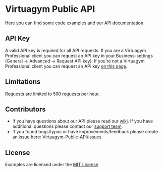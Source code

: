 # Virtuagym Public API
Here you can find some code examples and our [API documentation](https://github.com/virtuagym/Virtuagym-Public-API/wiki). 

## API Key
A valid API key is required for all API requests. 
If you are a Virtuagym Professional client you can request an API key in your Business-settings (General -> Advanced -> Request API key). If you're not a Virtuagym Professional client you can request an API key [on this page](https://api.virtuagym.com/public-api).

## Limitations
Requests are limited to 500 requests per hour.

## Contributors
- If you have questions about our API please read our [wiki](https://github.com/virtuagym/Virtuagym-Public-API/wiki). If you have additional questions please contact our [support team](http://support.virtuagym.com). 
- If you found bugs/typos or have improvements/feedback please create an issue here: [Virtuagym-Public-API/issues](https://github.com/virtuagym/Virtuagym-Public-API/issues)

## License
Examples are licensed under the [MIT License](http://opensource.org/licenses/MIT).
